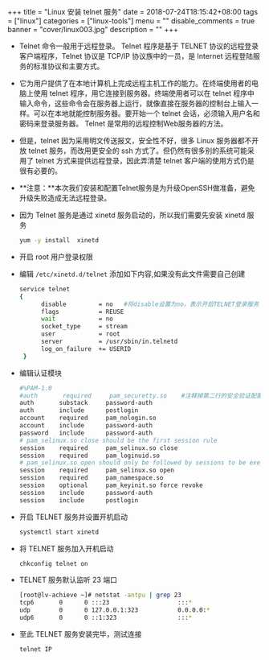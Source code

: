 +++
title = "Linux 安装 telnet 服务"
date = 2018-07-24T18:15:42+08:00
tags = ["linux"]
categories = ["linux-tools"]
menu = ""
disable_comments = true
banner = "cover/linux003.jpg"
description = ""
+++

- Telnet 命令一般用于远程登录。 Telnet 程序是基于 TELNET 协议的远程登录客户端程序，Telnet 协议是 TCP/IP 协议族中的一员，是 Internet 远程登陆服务的标准协议和主要方式。
- 它为用户提供了在本地计算机上完成远程主机工作的能力。在终端使用者的电脑上使用 telnet 程序，用它连接到服务器。终端使用者可以在 telnet 程序中输入命令，这些命令会在服务器上运行，就像直接在服务器的控制台上输入一样。可以在本地就能控制服务器。要开始一个 telnet 会话，必须输入用户名和密码来登录服务器。 Telnet 是常用的远程控制Web服务器的方法。
- 但是，telnet 因为采用明文传送报文，安全性不好，很多 Linux 服务器都不开放 telnet 服务，而改用更安全的 ssh 方式了。但仍然有很多别的系统可能采用了 telnet 方式来提供远程登录，因此弄清楚 telnet 客户端的使用方式仍是很有必要的。
  
- **注意：**本次我们安装和配置Telnet服务是为升级OpenSSH做准备，避免升级失败造成无法远程登录。

- 因为 Telnet 服务是通过 xinetd 服务启动的，所以我们需要先安装 xinetd 服务
  
  ```bash
  yum -y install  xinetd
  ```
- 开启 root 用户登录权限
- 编辑 `/etc/xinetd.d/telnet` 添加如下内容,如果没有此文件需要自己创建
  
  ```bash
  service telnet
  {
        disable         = no   #将disable设置为no，表示开启TELNET登录服务
        flags           = REUSE
        wait            = no
        socket_type     = stream
        user            = root
        server          = /usr/sbin/in.telnetd
        log_on_failure  += USERID
   }
  ```
- 编辑认证模块
  
  ```bash
  #%PAM-1.0
  #auth       required     pam_securetty.so    #注释掉第二行的安全验证配置，表示开启root用户登录权限
  auth       substack     password-auth
  auth       include      postlogin
  account    required     pam_nologin.so
  account    include      password-auth
  password   include      password-auth
  # pam_selinux.so close should be the first session rule
  session    required     pam_selinux.so close
  session    required     pam_loginuid.so
  # pam_selinux.so open should only be followed by sessions to be executed in the user context
  session    required     pam_selinux.so open
  session    required     pam_namespace.so
  session    optional     pam_keyinit.so force revoke
  session    include      password-auth
  session    include      postlogin
  ```
- 开启 TELNET 服务并设置开机启动
  
  ```bash
  systemctl start xinetd
  ```
- 将 TELNET 服务加入开机启动
  
  ```bash
  chkconfig telnet on
  ```
- TELNET 服务默认监听 23 端口
  
  ```bash
  [root@lv-achieve ~]# netstat -antpu | grep 23
  tcp6       0      0 :::23                   :::*                    LISTEN      45701/xinetd        
  udp        0      0 127.0.0.1:323           0.0.0.0:*                           681/chronyd         
  udp6       0      0 ::1:323                 :::*                                681/chronyd     
  ```
- 至此 TELNET 服务安装完毕，测试连接
  
  ```bash
  telnet IP
  ```




